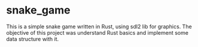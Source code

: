 # snake_game

This is a simple snake game written in Rust, using sdl2 lib for graphics.
The objective of this project was understand Rust basics and implement some data structure with it.
